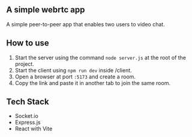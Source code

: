 ## A simple webrtc app

A simple peer-to-peer app that enables two users to video chat.

## How to use
1. Start the server using the command `node server.js` at the root of the project.
2. Start the client using `npm run dev` inside /client.
3. Open a browser at port `:5173` and create a room.
4. Copy the link and paste it in another tab to join the same room.

## Tech Stack

- Socket.io
- Express.js
- React with Vite
